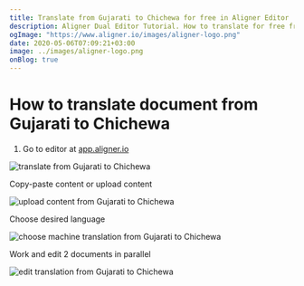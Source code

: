 ```yaml
---
title: Translate from Gujarati to Chichewa for free in Aligner Editor
description: Aligner Dual Editor Tutorial. How to translate for free from Gujarati to Chichewa. Aligner is multilingual document management platform. 
ogImage: "https://www.aligner.io/images/aligner-logo.png"
date: 2020-05-06T07:09:21+03:00
image: ../images/aligner-logo.png
onBlog: true
---
```


# How to translate document from Gujarati to Chichewa

1. Go to editor at [app.aligner.io](https://app.aligner.io "Aligner App web page")

![translate from Gujarati to Chichewa](../aligner-blank-editor.png "translate from Gujarati to Chichewa")

Copy-paste content or upload content

![upload content from Gujarati to Chichewa](../aligner-uploaded-document.png "upload content from Gujarati to Chichewa")

Choose desired language

![choose machine translation from Gujarati to Chichewa](../aligner-language-dropdown.png "choose machine translation from Gujarati to Chichewa")

Work and edit 2 documents in parallel

![edit translation from Gujarati to Chichewa](../aligner-double-sitded-editor.png "edit translation from Gujarati to Chichewa")

